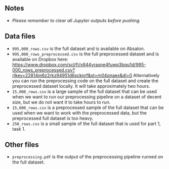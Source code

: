 ## Notes
- *Please remember to clear all Jupyter outputs before pushing.* 

## Data files
- `995,000_rows.csv` is the full dataset and is available on Absalon.
- `995,000_rows_preprocessed.csv` is the full preprocessed dataset and is available on Dropbox here: https://www.dropbox.com/scl/fi/x644vrasne4fuwp3bqu1d/995-000_rows_preprocessed.csv?rlkey=22814m6z2rkz94951d6xcknrf&st=m04qnaex&dl=0 
Alternatively you can run the preprocessing code on the full dataset and create the preprocessed dataset locally. It will take approximately two hours.
- `15,000_rows.csv` is a large sample of the full dataset that can be used when we want to run our preprocessing pipeline on a dataset of decent size, but we do not want it to take hours to run. 
- `15,000_rows.csv` is a preprocessed sample of the full dataset that can be used when we want to work with the preprocessed data, but the preprocessed full dataset is too heavy.
- `250_rows.csv` is a small sample of the full dataset that is used for part 1, task 1.

## Other files
- `preprocessing.pdf` is the output of the preprocessing pipeline runned on the full dataset.